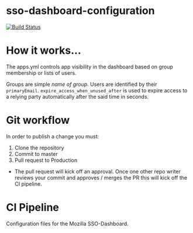 # sso-dashboard-configuration

[![Build Status](https://travis-ci.org/mozilla-iam/sso-dashboard-configuration.svg?branch=master)](https://travis-ci.org/mozilla-iam/sso-dashboard-configuration)

# How it works...

The apps.yml controls app visibility in the dashboard based on group membership
or lists of users.  

Groups are simple _name of group_.  Users are identified by their `primaryEmail`.
`expire_access_when_unused_after` is used to expire access to a relying party automatically after the said time in
seconds.

# Git workflow

In order to publish a change you must:

1. Clone the repository
2. Commit to master
3. Pull request to Production
  * The pull request will kick off an approval.  Once one other repo writer
    reviews your commit and approves / merges the PR this will kick off the CI
    pipeline.  

# CI Pipeline

Configuration files for the Mozilla SSO-Dashboard. 


